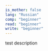 ```yaml
---
is_mother: false
lang: "Russian"
comp: "beginner"
read: "beginner"
write: "beginner"
---
```


test description

